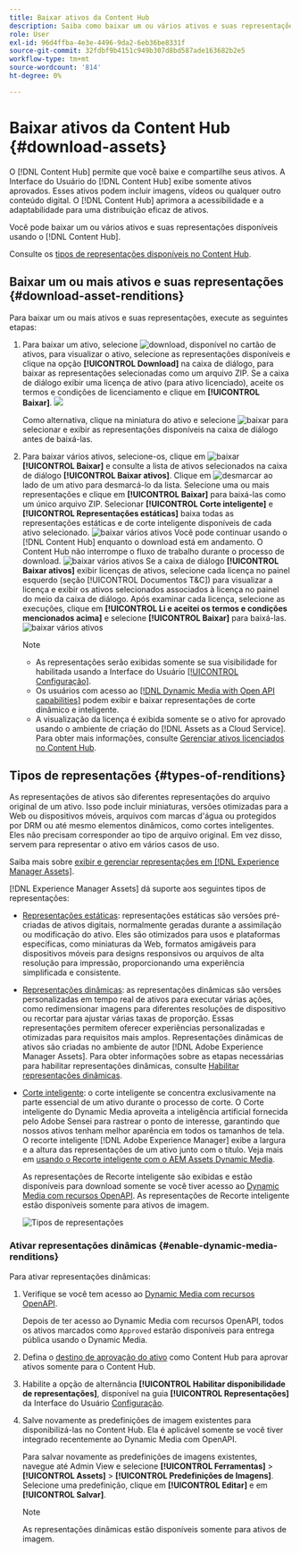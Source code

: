 ```yaml
---
title: Baixar ativos da Content Hub
description: Saiba como baixar um ou vários ativos e suas representações no portal do Content Hub.
role: User
exl-id: 96d4ffba-4e3e-4496-9da2-6eb36be8331f
source-git-commit: 32fdbf9b4151c949b307d8bd587ade163682b2e5
workflow-type: tm+mt
source-wordcount: '814'
ht-degree: 0%

---
```


# Baixar ativos da Content Hub {#download-assets}

O [!DNL Content Hub] permite que você baixe e compartilhe seus ativos. A Interface do Usuário do [!DNL Content Hub] exibe somente ativos aprovados. Esses ativos podem incluir imagens, vídeos ou qualquer outro conteúdo digital. O [!DNL Content Hub] aprimora a acessibilidade e a adaptabilidade para uma distribuição eficaz de ativos.

Você pode baixar um ou vários ativos e suas representações disponíveis usando o [!DNL Content Hub].

Consulte os [tipos de representações disponíveis no Content Hub](#types-of-renditions).

## Baixar um ou mais ativos e suas representações {#download-asset-renditions}

Para baixar um ou mais ativos e suas representações, execute as seguintes etapas:

1. Para baixar um ativo, selecione ![download](/help/assets/assets/download-icon.svg), disponível no cartão de ativos, para visualizar o ativo, selecione as representações disponíveis e clique na opção **[!UICONTROL Download]** na caixa de diálogo, para baixar as representações selecionadas como um arquivo ZIP. Se a caixa de diálogo exibir uma licença de ativo (para ativo licenciado), aceite os termos e condições de licenciamento e clique em **[!UICONTROL Baixar]**.
   ![](/help/assets/assets/download-an-asset-CH-from-asset-card.png)

   Como alternativa, clique na miniatura do ativo e selecione ![baixar](/help/assets/assets/download-icon.svg) para selecionar e exibir as representações disponíveis na caixa de diálogo antes de baixá-las.

1. Para baixar vários ativos, selecione-os, clique em ![baixar](/help/assets/assets/download-icon.svg) **[!UICONTROL Baixar]** e consulte a lista de ativos selecionados na caixa de diálogo **[!UICONTROL Baixar ativos]**. Clique em ![desmarcar](/help/assets/assets/Close.svg) ao lado de um ativo para desmarcá-lo da lista. Selecione uma ou mais representações e clique em **[!UICONTROL Baixar]** para baixá-las como um único arquivo ZIP. Selecionar **[!UICONTROL Corte inteligente]** e **[!UICONTROL Representações estáticas]** baixa todas as representações estáticas e de corte inteligente disponíveis de cada ativo selecionado.
   ![baixar vários ativos](/help/assets/assets/download-multiple-assets-CH.png)
Você pode continuar usando o [!DNL Content Hub] enquanto o download está em andamento. O Content Hub não interrompe o fluxo de trabalho durante o processo de download.
   ![baixar vários ativos](/help/assets/assets/download-assets-notification-ch.png)
Se a caixa de diálogo **[!UICONTROL Baixar ativos]** exibir licenças de ativos, selecione cada licença no painel esquerdo (seção [!UICONTROL Documentos T&amp;C]) para visualizar a licença e exibir os ativos selecionados associados à licença no painel do meio da caixa de diálogo. Após examinar cada licença, selecione as execuções, clique em **[!UICONTROL Li e aceitei os termos e condições mencionados acima]** e selecione **[!UICONTROL Baixar]** para baixá-las.
   ![baixar vários ativos](/help/assets/assets/download-multiple-licensed-assets-CH.png)

   >[!NOTE]
   >
   >* As representações serão exibidas somente se sua visibilidade for habilitada usando a Interface do Usuário [[!UICONTROL Configuração]](/help/assets/configure-content-hub-ui-options.md#renditions-content-hub).
   >* Os usuários com acesso ao [[!DNL Dynamic Media with Open API capabilities]](/help/assets/dynamic-media-open-apis-overview.md) podem exibir e baixar representações de corte dinâmico e inteligente.
   >* A visualização da licença é exibida somente se o ativo for aprovado usando o ambiente de criação do [!DNL Assets as a Cloud Service]. Para obter mais informações, consulte [Gerenciar ativos licenciados no Content Hub](/help/assets/manage-licensed-assets-on-content-hub.md).

<!--

## Download an asset and its renditions {#download-asset-renditions} 

To download an asset and its renditions, execute the following steps: 

1. Click the asset to view its properties.

1. Click ![download](/help/assets/assets/download-icon.svg) to see the list of available asset renditions in the **[!UICONTROL Download]** panel.

   >[!NOTE]
   >
   >* The renditions display only if their visibility is enabled using the [Configuration](/help/assets/configure-content-hub-ui-options.md#renditions-content-hub) User Interface.
   >* You can download all [static, dynamic, and smart crop renditions](#types-of-renditions) while downloading an asset.

1. Select one or more renditions and click **[!UICONTROL Download]** to download the selected renditions as a zip file. 
While downloading a licensed asset, select **[!UICONTROL I have read and accepted the terms & conditions mentioned above]** before clicking **[!UICONTROL Download]**. You can also click **[!UICONTROL terms & conditions]** to view the asset license. The preview of the license displays only if the asset is approved using Assets as a Cloud Service authoring environment. For more information, see [Manage licensed assets on Content Hub](/help/assets/manage-licensed-assets-on-content-hub.md).

   ![Download single asset renditions](/help/assets/assets/download-single-asset-renditions.png)


If you are downloading a licensed asset, select **[!UICONTROL I have read and accepted the terms & conditions mentioned above]** and then click **[!UICONTROL Download]**. You can also click **[!UICONTROL terms & conditions]** to view the asset license. The preview of the license displays only if the asset is approved using Assets as a Cloud Service authoring environment. For more information, see [Manage licensed assets on Content Hub](/help/assets/manage-licensed-assets-on-content-hub.md).

>[!NOTE]
>
> The users with access to [Dynamic Media with Open API capabilities](/help/assets/dynamic-media-open-apis-overview.md) can view and download dynamic and smart crop renditions.

## Download multiple assets and their renditions {#download-multiple-assets-renditions} 

To download multiple assets and their renditions, execute the following steps: 

1. Select the assets and click ![download](/help/assets/assets/download-icon.svg) **[!UICONTROL Download]**. The [!UICONTROL Download assets] screen displays listing all the selected assets. 
1. Click **[!UICONTROL Download]** to select from the various download options to begin download:

    * **Download [!UICONTROL Originals]**: Select this option to download the selected assets in the original form.
    * **Download [!UICONTROL Static Renditions only]**: Select this option to download all available static renditions of assets except the original assets.
    * **Download [!UICONTROL Originals & Static Renditions]**: Select this option to download both original and static renditions of the selected assets. 

      ![Download multiple renditions](/help/assets/assets/download-multiple-renditions.png)

      >[!NOTE]
      >
      >* The renditions display only if their visibility is enabled using the [Configuration](/help/assets/configure-content-hub-ui-options.md#renditions-content-hub) User Interface.
      >* You can only download [static renditions](#types-of-renditions) while downloading multiple assets.

    If any of the selected asset is a licensed asset, click the license of the asset in left pane to see its preview, which enables you to select **[!UICONTROL I have read and accepted the terms & conditions mentioned above]** and then click **[!UICONTROL Download]**. The preview of the license displays only if the asset is approved using Assets as a Cloud Service authoring environment. For more information, see [Manage licensed assets on Content Hub](/help/assets/manage-licensed-assets-on-content-hub.md).

    <!--![download-multiple-license](/help/assets/assets/download-multiple-license.png)-->

<!--1. On the Content Hub homepage, select the asset and click **Download**. The **Download assets** dialog box displays a license or list of licenses associated with the selected assets in the left pane. 
1. Click a license in the left pane to see its PDF in the middle pane and the associated assets with it in the right pane. The license PDF preview is displayed only if the license is approved in your Assets as a Cloud Service environment. [Approve the license PDFs](/help/assets/approve-assets-content-hub.md) of the selected assets to see their previews.
1. Optional: Click ![remove-icon](/help/assets/assets/remove-icon.svg) to remove a license from the dialog box.
1. Select **I have read and accept all the terms and conditions mentioned above.** 
1. Click **Download** to download the selected assets.-->

<!---This dialog box displays the list of licenses associated with the selected assets in the left pane. Select a license to preview its terms and conditions (in pdf format) in the middle pane and the preview of the associated assets to the license in the right. Reviewed licenses are highlighted in light blue.


The dialog box that displays depends on whether the download list includes expired assets or only non-expired assets. <br/>
**Download expired assets dialog box:** This dialog box displays the expired assets' preview along with their expiry date in the left pane. The expired assets' count out of total selected displays in the right pane. Click **Proceed with all assets** to download expired assets with other assets (if present). The Download assets dialog box displays. See the [Download assets dialog box](#Download-asset-dialog-box) to proceed further.
    
    >[!NOTE]
    >
    >[Enable the download option for expired assets](/help/assets/configure-content-hub-ui-options.md#expired-assets-content-hub) to download them. Only expired assets that have enabled downloading are available for download.

   <a id="Download-asset-dialog-box"></a> **Download assets dialog box:** This dialog box displays the list of licenses associated with the selected assets in the left pane. Select a license to preview its terms and conditions (in pdf format) in the middle pane and the associated assets' preview and their count in the right pane. Reviewed licenses are highlighted in light blue.

    >[!NOTE]
    >
    > The **Download Asset dialog box** previews licensing terms and conditions only for approved licenses. [Approve the assets' licenses](/help/assets/approve-assets-content-hub.md) before downloading them to preview their licensing terms in the **Download Asset dialog box**.

1. Click  ![remove-icon](/help/assets/assets/remove-icon.svg) to remove a license from the download dialog box. 

1. Accept the terms and conditions and then click **Download** to download assets associated with the available licenses in the left pane.-->
<!--![download-multiple-license](/help/assets/assets/download-multiple-license.png)-->

<!---
### Download non-licensed Assets {#download-non-licensed-assets}

 To download non-licensed assets, select the assets and click ![download](/help/assets/assets/download-icon.svg) from the top rail.-->

## Tipos de representações {#types-of-renditions}

As representações de ativos são diferentes representações do arquivo original de um ativo. Isso pode incluir miniaturas, versões otimizadas para a Web ou dispositivos móveis, arquivos com marcas d&#39;água ou protegidos por DRM ou até mesmo elementos dinâmicos, como cortes inteligentes. Eles não precisam corresponder ao tipo de arquivo original. Em vez disso, servem para representar o ativo em vários casos de uso.

Saiba mais sobre [exibir e gerenciar representações em [!DNL Experience Manager Assets]](/help/assets/renditions.md).

[!DNL Experience Manager Assets] dá suporte aos seguintes tipos de representações:

* [Representações estáticas](/help/assets/renditions.md#static-renditions): representações estáticas são versões pré-criadas de ativos digitais, normalmente geradas durante a assimilação ou modificação do ativo. Eles são otimizados para usos e plataformas específicas, como miniaturas da Web, formatos amigáveis para dispositivos móveis para designs responsivos ou arquivos de alta resolução para impressão, proporcionando uma experiência simplificada e consistente.

* [Representações dinâmicas](/help/assets/renditions.md#dynamic-renditions): as representações dinâmicas são versões personalizadas em tempo real de ativos para executar várias ações, como redimensionar imagens para diferentes resoluções de dispositivo ou recortar para ajustar várias taxas de proporção. Essas representações permitem oferecer experiências personalizadas e otimizadas para requisitos mais amplos. Representações dinâmicas de ativos são criadas no ambiente de autor [!DNL Adobe Experience Manager Assets]. Para obter informações sobre as etapas necessárias para habilitar representações dinâmicas, consulte [Habilitar representações dinâmicas](#enable-dynamic-media-renditions).

* [Corte inteligente](/help/assets/dynamic-media/image-profiles.md#creating-image-profiles): o corte inteligente se concentra exclusivamente na parte essencial de um ativo durante o processo de corte. O Corte inteligente do Dynamic Media aproveita a inteligência artificial fornecida pelo Adobe Sensei para rastrear o ponto de interesse, garantindo que nossos ativos tenham melhor aparência em todos os tamanhos de tela. O recorte inteligente [!DNL Adobe Experience Manager] exibe a largura e a altura das representações de um ativo junto com o título. Veja mais em [usando o Recorte inteligente com o AEM Assets Dynamic Media](https://experienceleague.adobe.com/pt-br/docs/experience-manager-learn/assets/dynamic-media/images/smart-crop-feature-video-use).

  As representações de Recorte inteligente são exibidas e estão disponíveis para download somente se você tiver acesso ao [Dynamic Media com recursos OpenAPI](/help/assets/dynamic-media-open-apis-overview.md). As representações de Recorte inteligente estão disponíveis somente para ativos de imagem.

  ![Tipos de representações](/help/assets/assets/renditions-types.png)

### Ativar representações dinâmicas {#enable-dynamic-media-renditions}

Para ativar representações dinâmicas:

1. Verifique se você tem acesso ao [Dynamic Media com recursos OpenAPI](/help/assets/dynamic-media-open-apis-overview.md).

   Depois de ter acesso ao Dynamic Media com recursos OpenAPI, todos os ativos marcados como `Approved` estarão disponíveis para entrega pública usando o Dynamic Media.

1. Defina o [destino de aprovação do ativo](/help/assets/approve-assets-content-hub.md#set-approval-target) como Content Hub para aprovar ativos somente para o Content Hub.

1. Habilite a opção de alternância **[!UICONTROL Habilitar disponibilidade de representações]**, disponível na guia **[!UICONTROL Representações]** da Interface do Usuário [Configuração](/help/assets/configure-content-hub-ui-options.md#access-configuration-options-content-hub).

1. Salve novamente as predefinições de imagem existentes para disponibilizá-las no Content Hub. Ela é aplicável somente se você tiver integrado recentemente ao Dynamic Media com OpenAPI.

   Para salvar novamente as predefinições de imagens existentes, navegue até Admin View e selecione **[!UICONTROL Ferramentas]** > **[!UICONTROL Assets]** > **[!UICONTROL Predefinições de Imagens]**. Selecione uma predefinição, clique em **[!UICONTROL Editar]** e em **[!UICONTROL Salvar]**.



   >[!NOTE]
   > 
   > As representações dinâmicas estão disponíveis somente para ativos de imagem.



